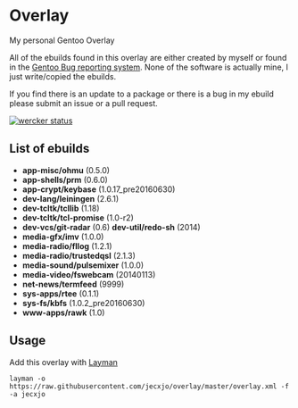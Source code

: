 # Overlay
My personal Gentoo Overlay

All of the ebuilds found in this overlay are either created by myself or found
in the [Gentoo Bug reporting system][1]. None of the software is actually mine,
I just write/copied the ebuilds.

If you find there is an update to a package or there is a bug in my ebuild
please submit an issue or a pull request.

[![wercker status](https://app.wercker.com/status/19c31bad0265061edcb86487e688ba08/s/master "wercker status")](https://app.wercker.com/project/bykey/19c31bad0265061edcb86487e688ba08)

## List of ebuilds

* **app-misc/ohmu** (0.5.0)
* **app-shells/prm** (0.6.0)
* **app-crypt/keybase** (1.0.17_pre20160630)
* **dev-lang/leiningen** (2.6.1)
* **dev-tcltk/tcllib** (1.18)
* **dev-tcltk/tcl-promise** (1.0-r2)
* **dev-vcs/git-radar** (0.6)
  **dev-util/redo-sh** (2014)
* **media-gfx/imv** (1.0.0)
* **media-radio/fllog** (1.2.1)
* **media-radio/trustedqsl** (2.1.3)
* **media-sound/pulsemixer** (1.0.0)
* **media-video/fswebcam** (20140113)
* **net-news/termfeed** (9999)
* **sys-apps/rtee** (0.1.1)
* **sys-fs/kbfs** (1.0.2_pre20160630)
* **www-apps/rawk** (1.0)

## Usage
Add this overlay with [Layman][2]

    layman -o https://raw.githubusercontent.com/jecxjo/overlay/master/overlay.xml -f -a jecxjo

[1]: bugs.gentoo.org
[2]: https://wiki.gentoo.org/wiki/Layman
